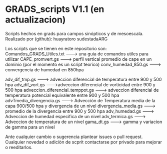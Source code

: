 # GRADS_scripts V1.1 (en actualizacion)
Scripts hechos en grads para campos sinópticos y de mesoescala. 
Realizado por (github):
huayratoro
sudestadaARG


Los scripts que se tienen en este repositorio son:
Comandos_GRADS_Utiles.txt  ---> una guia de comandos utiles para utilizar 
CAPE_promvert.gs   ---> perfil vertical promedio de cape en un dominio (por el momento es un script teorico)
conv_humedad_850.gs ---> convergencia de humedad en 850hpa

adv_dif_tmp.gs ---> adveccion diferencial de temperatura entre 900 y 500 hpa
adv_dif_vort.gs --->adveccion diferencial de vorticidad entre 900 y 500 hpa
adveccion_diferencial_temppot.gs ---> adveccion diferencial de temperatura potencial equivalente entre 900 y 500 hpa
advTmedia_divergencia.gs ---> Advecciòn de Temperatura media de la capa 900/500 hpa y divergencia de un nivel
divergencia_media.gs ---> promedio de la divergencia entre 900 y 500 hpa
adv_humedad.gs ---> Adveccion de humedad especifica de un nivel
adv_termica.gs ---> Adveccion de temperatura de un nivel
gama_dt.gs ---> gamma y variacion de gamma para un nivel



Ante cualquier cambio o sugerencia plantear issues o pull request. 
Cualquier novedad o adiciòn de scprit contactarse por privado para mejorar o reeditarlos.
